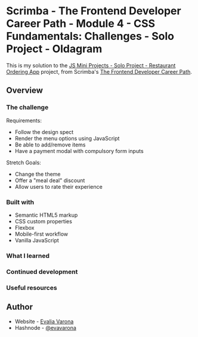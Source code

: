 # Scrimba - The Frontend Developer Career Path - Module 4 - CSS Fundamentals: Challenges - Solo Project - Oldagram

This is my solution to the [JS Mini Projects - Solo Project - Restaurant Ordering App](https://scrimba.com/playlist/p5gq6B3cr) project, from Scrimba's [The Frontend Developer Career Path](https://scrimba.com/learn/frontend).

## Overview

### The challenge

Requirements:

- Follow the design spect
- Render the menu options using JavaScript
- Be able to add/remove items
- Have a payment modal with compulsory form inputs

Stretch Goals:

- Change the theme
- Offer a "meal deal" discount
- Allow users to rate their experience

### Built with

- Semantic HTML5 markup
- CSS custom properties
- Flexbox
- Mobile-first workflow
- Vanilla JavaScript

### What I learned


### Continued development


### Useful resources

## Author

- Website - [Evalia Varona](https://www.evaliavarona.com)
- Hashnode - [@evavarona](https://evaliavarona.hashnode.dev)


